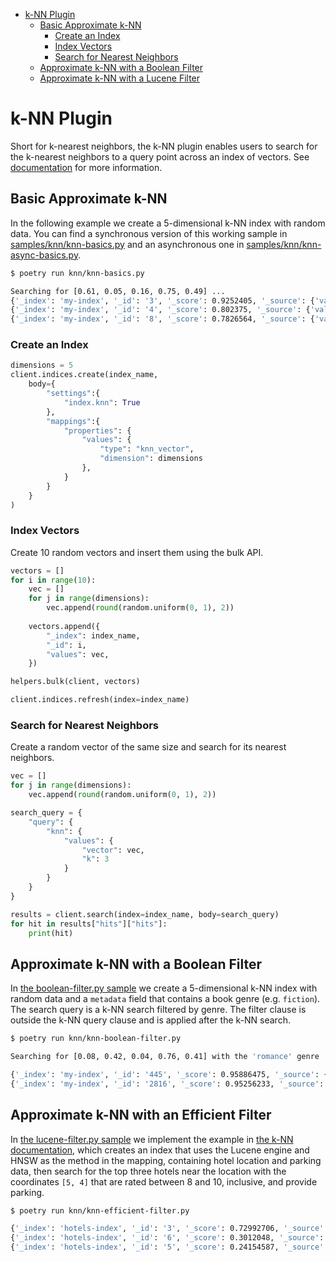 - [k-NN Plugin](#k-nn-plugin)
  - [Basic Approximate k-NN](#basic-approximate-k-nn)
    - [Create an Index](#create-an-index)
    - [Index Vectors](#index-vectors)
    - [Search for Nearest Neighbors](#search-for-nearest-neighbors)
  - [Approximate k-NN with a Boolean Filter](#approximate-k-nn-with-a-boolean-filter)
  - [Approximate k-NN with a Lucene Filter](#approximate-k-nn-with-a-lucene-filter)

# k-NN Plugin

Short for k-nearest neighbors, the k-NN plugin enables users to search for the k-nearest neighbors to a query point across an index of vectors. See [documentation](https://opensearch.org/docs/latest/search-plugins/knn/index/) for more information.

## Basic Approximate k-NN

In the following example we create a 5-dimensional k-NN index with random data. You can find a synchronous version of this working sample in [samples/knn/knn-basics.py](../../samples/knn/knn-basics.py) and an asynchronous one in [samples/knn/knn-async-basics.py](../../samples/knn/knn-async-basics.py).

```bash
$ poetry run knn/knn-basics.py

Searching for [0.61, 0.05, 0.16, 0.75, 0.49] ...
{'_index': 'my-index', '_id': '3', '_score': 0.9252405, '_source': {'values': [0.64, 0.3, 0.27, 0.68, 0.51]}}
{'_index': 'my-index', '_id': '4', '_score': 0.802375, '_source': {'values': [0.49, 0.39, 0.21, 0.42, 0.42]}}
{'_index': 'my-index', '_id': '8', '_score': 0.7826564, '_source': {'values': [0.33, 0.33, 0.42, 0.97, 0.56]}}
```

### Create an Index

```python
dimensions = 5
client.indices.create(index_name, 
    body={
        "settings":{
            "index.knn": True
        },
        "mappings":{
            "properties": {
                "values": {
                    "type": "knn_vector", 
                    "dimension": dimensions
                },
            }
        }
    }
)
```

### Index Vectors

Create 10 random vectors and insert them using the bulk API.

```python
vectors = []
for i in range(10):
    vec = []
    for j in range(dimensions): 
        vec.append(round(random.uniform(0, 1), 2)) 
  
    vectors.append({
        "_index": index_name,
        "_id": i,
        "values": vec,
    })

helpers.bulk(client, vectors)

client.indices.refresh(index=index_name)
```

### Search for Nearest Neighbors

Create a random vector of the same size and search for its nearest neighbors.

```python
vec = []
for j in range(dimensions): 
    vec.append(round(random.uniform(0, 1), 2)) 

search_query = {
    "query": {
        "knn": {
            "values": {
                "vector": vec, 
                "k": 3
            }
        }
    }
}

results = client.search(index=index_name, body=search_query)
for hit in results["hits"]["hits"]:
    print(hit)
```

## Approximate k-NN with a Boolean Filter

In [the boolean-filter.py sample](../../samples/knn/knn-boolean-filter.py) we create a 5-dimensional k-NN index with random data and a `metadata` field that contains a book genre (e.g. `fiction`). The search query is a k-NN search filtered by genre. The filter clause is outside the k-NN query clause and is applied after the k-NN search.

```bash
$ poetry run knn/knn-boolean-filter.py 

Searching for [0.08, 0.42, 0.04, 0.76, 0.41] with the 'romance' genre ...

{'_index': 'my-index', '_id': '445', '_score': 0.95886475, '_source': {'values': [0.2, 0.54, 0.08, 0.87, 0.43], 'metadata': {'genre': 'romance'}}}
{'_index': 'my-index', '_id': '2816', '_score': 0.95256233, '_source': {'values': [0.22, 0.36, 0.01, 0.75, 0.57], 'metadata': {'genre': 'romance'}}}
```

## Approximate k-NN with an Efficient Filter

In [the lucene-filter.py sample](../../samples/knn/knn-efficient-filter.py) we implement the example in [the k-NN documentation](https://opensearch.org/docs/latest/search-plugins/knn/filter-search-knn/), which creates an index that uses the Lucene engine and HNSW as the method in the mapping, containing hotel location and parking data, then search for the top three hotels near the location with the coordinates `[5, 4]` that are rated between 8 and 10, inclusive, and provide parking.

```bash
$ poetry run knn/knn-efficient-filter.py

{'_index': 'hotels-index', '_id': '3', '_score': 0.72992706, '_source': {'location': [4.9, 3.4], 'parking': 'true', 'rating': 9}}
{'_index': 'hotels-index', '_id': '6', '_score': 0.3012048, '_source': {'location': [6.4, 3.4], 'parking': 'true', 'rating': 9}}
{'_index': 'hotels-index', '_id': '5', '_score': 0.24154587, '_source': {'location': [3.3, 4.5], 'parking': 'true', 'rating': 8}}
```